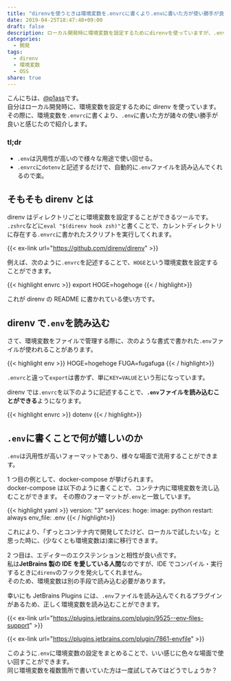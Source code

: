 ```yaml
---
title: "direnvを使うときは環境変数を.envrcに書くより.envに書いた方が使い勝手が良い"
date: 2019-04-25T18:47:48+09:00
draft: false
description: ローカル開発時に環境変数を設定するためにdirenvを使っていますが、.envを使うことで環境変数の設定が楽になりました。
categories:
  - 開発
tags:
  - direnv
  - 環境変数
  - OSS
share: true
---
```


こんにちは、[@p1ass](https://twitter.com/p1ass)です。  
自分はローカル開発時に、環境変数を設定するために direnv を使っています。
その際に、環境変数を`.envrc`に書くより、`.env`に書いた方が諸々の使い勝手が良いと感じたので紹介します。

### tl;dr

- `.env`は汎用性が高いので様々な用途で使い回せる。
- `.envrc`に`dotenv`と記述するだけで、自動的に`.env`ファイルを読み込んでくれるので楽。

<!--more-->

## そもそも direnv とは

direnv はディレクトリごとに環境変数を設定することができるツールです。  
`.zshrc`などに`eval "$(direnv hook zsh)"`と書くことで、カレントディレクトリに存在する`.envrc`に書かれたスクリプトを実行してくれます。

{{< ex-link url="https://github.com/direnv/direnv" >}}

例えば、次のように`.envrc`を記述することで、`HOGE`という環境変数を設定することができます。

{{< highlight envrc >}}
export HOGE=hogehoge
{{< / highlight>}}

これが direnv の README に書かれている使い方です。

## direnv で`.env`を読み込む

さて、環境変数をファイルで管理する際に、次のような書式で書かれた`.env`ファイルが使われることがあります。

{{< highlight env >}}
HOGE=hogehoge
FUGA=fugafuga
{{< / highlight>}}

`.envrc`と違って`export`は書かず、単に`KEY=VALUE`という形になっています。

direnv では`.envrc`を以下のように記述することで、**`.env`ファイルを読み込むことができる**ようになります。

{{< highlight envrc >}}
dotenv
{{< / highlight>}}

## `.env`に書くことで何が嬉しいのか

`.env`は汎用性が高いフォーマットであり、様々な場面で流用することができます。

1 つ目の例として、docker-compose が挙げられます。  
docker-compose は以下のように書くことで、コンテナ内に環境変数を流し込むことができます。
その際のフォーマットが`.env`と一致しています。

{{< highlight yaml >}}
version: "3"
services:
hoge:
image: python
restart: always
env_file: .env
{{< / highlight>}}

これにより、「ずっとコンテナ内で開発してたけど、ローカルで試したいな」と思った時に、(少なくとも環境変数は)楽に移行できます。

2 つ目は、エディターのエクステンションと相性が良い点です。  
私は**JetBrains 製の IDE を愛している人間**なのですが、IDE でコンパイル・実行するときに`direnv`のフックを発火してくれません。  
そのため、環境変数は別の手段で読み込む必要があります。

幸いにも JetBrains Plugins には、`.env`ファイルを読み込んでくれるプラグインがあるため、正しく環境変数を読み込むことができます。

{{< ex-link url="https://plugins.jetbrains.com/plugin/9525--env-files-support" >}}

{{< ex-link url="https://plugins.jetbrains.com/plugin/7861-envfile" >}}

このように`.env`に環境変数の設定をまとめることで、いい感じに色々な場面で使い回すことができます。  
同じ環境変数を複数箇所で書いていた方は一度試してみてはどうでしょうか？
